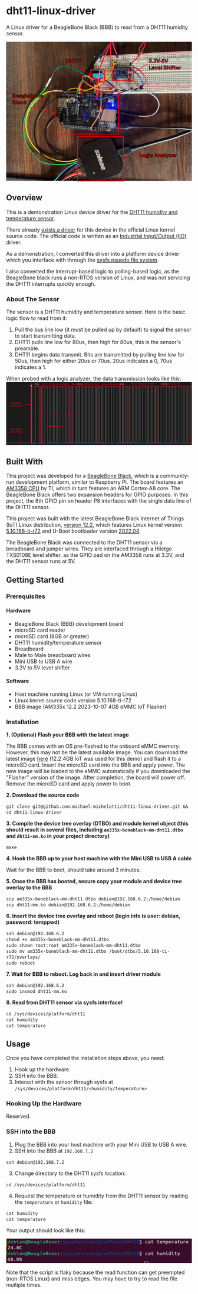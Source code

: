 # dht11-linux-driver
A Linux driver for a BeagleBone Black (BBB) to read from a DHT11 humidity sensor.

<div align="center">
  <img src="https://github.com/michael-michelotti/dht11-linux-driver/blob/main/bbb_dht11_setup_diagram.png" alt="BeagleBone Black and DHT11 project setup" width="700"/>
</div>

## Overview
This is a demonstration Linux device driver for the [DHT11 humidity and temperature sensor](https://www.adafruit.com/product/386). 

There already [exists a driver](https://github.com/torvalds/linux/blob/master/drivers/iio/humidity/dht11.c) for this device in the official Linux kernel source code. The official code is written as an [Industrial Input/Output (IIO)](https://www.kernel.org/doc/html/v4.12/driver-api/iio/index.html) driver. 

As a demonstration, I converted this driver into a platform device driver which you interface with through the [sysfs psuedo file system](https://docs.kernel.org/filesystems/sysfs.html). 

I also converted the interrupt-based logic to polling-based logic, as the BeagleBone black runs a non-RTOS version of Linux, and was not servicing the DHT11 interrupts quickly enough. 

### About The Sensor
The sensor is a DHT11 humidity and temperature sensor. Here is the basic logic flow to read from it:
1. Pull the bus line low (it must be pulled up by default) to signal the sensor to start transmitting data.
2. DHT11 pulls line low for 80us, then high for 80us, this is the sensor's preamble.
3. DHT11 begins data transmit. Bits are transmitted by pulling line low for 50us, then high for either 20us or 70us. 20us indicates a 0, 70us indicates a 1.

When probed with a logic analyzer, the data transmission looks like this:
![DHT11 logic analyzer probe](https://github.com/michael-michelotti/dht11-linux-driver/blob/main/dht11_logic_analyzer_decoded.png)

## Built With
This project was developed for a [BeagleBone Black](https://www.beagleboard.org/boards/beaglebone-black), which is a community-run development platform, similar to Raspberry Pi. The board features an [AM3358 CPU](https://www.ti.com/product/AM3358) by TI, which in turn features an ARM Cortex-A8 core. The BeagleBone Black offers two expansion headers for GPIO purposes. In this project, the 8th GPIO pin on header P8 interfaces with the single data line of the DHT11 sensor.

This project was built with the latest BeagleBone Black Internet of Things (IoT) Linux distribution, [version 12.2](https://www.beagleboard.org/distros/am335x-12-2-2023-10-07-4gb-emmc-iot-flasher), which features Linux kernel version [5.10.168-ti-r72](https://github.com/beagleboard/linux/tree/5.10.168-ti-r72) and U-Boot bootloader version [2022.04](https://openbeagle.org/beagleboard/u-boot/-/tree/v2022.04-bbb.io-am335x-am57xx).

The BeagleBone Black was connected to the DHT11 sensor via a breadboard and jumper wires. They are interfaced through a Hiletgo TXS0108E level shifter, as the GPIO pad on the AM3358 runs at 3.3V, and the DHT11 sensor runs at 5V.

## Getting Started
### Prerequisites
#### Hardware
- BeagleBone Black (BBB) development board
- microSD card reader
- microSD card (8GB or greater)
- DHT11 humidity/temperature sensor
- Breadboard
- Male to Male breadboard wires
- Mini USB to USB A wire
- 3.3V to 5V level shifter
#### Software
- Host machine running Linux (or VM running Linux)
- Linux kernel source code version 5.10.168-ti-r72
- BBB image (AM335x 12.2 2023-10-07 4GB eMMC IoT Flasher)

### Installation
__1. (Optional) Flash your BBB with the latest image__

The BBB comes with an OS pre-flashed to the onboard eMMC memory. However, this may not be the latest available image. You can download the latest image [here](https://www.beagleboard.org/distros/am335x-12-2-2023-10-07-4gb-emmc-iot-flasher) (12.2 4GB IoT was used for this demo) and flash it to a microSD card. Insert the microSD card into the BBB and apply power. The new image will be loaded to the eMMC automatically if you downloaded the "Flasher" version of the image. After completion, the board will power off. Remove the microSD card and apply power to boot.

__2. Download the source code__
```
git clone git@github.com:michael-michelotti/dht11-linux-driver.git && cd dht11-linux-driver
```
__3. Compile the device tree overlay (DTBO) and module kernel object (this should result in several files, including `am335x-boneblack-mm-dht11.dtbo` and `dht11-mm.ko` in your project directory)__
```
make
```
__4. Hook the BBB up to your host machine with the Mini USB to USB A cable__

Wait for the BBB to boot, should take around 3 minutes.

__5. Once the BBB has booted, secure copy your module and device tree overlay to the BBB__
```
scp am335x-boneblack-mm-dht11.dtbo debian@192.168.6.2:/home/debian
scp dht11-mm.ko debian@192.168.6.2:/home/debian
```
__6. Insert the device tree overlay and reboot (login info is user: debian, password: temppwd)__
```
ssh debian@192.168.6.2
chmod +x am335x-boneblack-mm-dht11.dtbo
sudo chown root:root am335x-boneblack-mm-dht11.dtbo
sudo mv am335x-boneblack-mm-dht11.dtbo /boot/dtbs/5.10.168-ti-r72/overlays/
sudo reboot
```
__7. Wait for BBB to reboot. Log back in and insert driver module__
```
ssh debian@192.168.6.2
sudo insmod dht11-mm.ko
```
__8. Read from DHT11 sensor via sysfs interface!__
```
cd /sys/devices/platform/dht11
cat humidity
cat temperature
```
## Usage
Once you have completed the installation steps above, you need: 
1. Hook up the hardware.
2. SSH into the BBB.
3. Interact with the sensor through sysfs at `/sys/devices/platform/dht11/<humidity/temperature>`

### Hooking Up the Hardware
Reserved.
### SSH into the BBB
1. Plug the BBB into your host machine with your Mini USB to USB A wire.
2. SSH into the BBB at `192.168.7.2`
```
ssh debian@192.168.7.2
```
3. Change directory to the DHT11 sysfs location:
```
cd /sys/devices/platform/dht11
```
4. Request the temperature or humidity from the DHT11 sensor by reading the `temperature` or `humidity` file:
```
cat humidity
cat temperature
```
Your output should look like this:

![DHT11 demo usage](https://github.com/michael-michelotti/dht11-linux-driver/blob/main/dht11_cat_temp_hum_usage.png)

Note that the script is flaky because the read function can get preempted (non-RTOS Linux) and miss edges. You may have to try to read the file multiple times.
